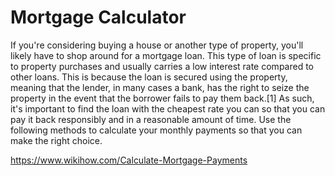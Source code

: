 # Mortgage Calculator

If you're considering buying a house or another type of property, you'll likely have to shop around for a mortgage loan. This type of loan is specific to property purchases and usually carries a low interest rate compared to other loans. This is because the loan is secured using the property, meaning that the lender, in many cases a bank, has the right to seize the property in the event that the borrower fails to pay them back.[1] As such, it's important to find the loan with the cheapest rate you can so that you can pay it back responsibly and in a reasonable amount of time. Use the following methods to calculate your monthly payments so that you can make the right choice.

https://www.wikihow.com/Calculate-Mortgage-Payments